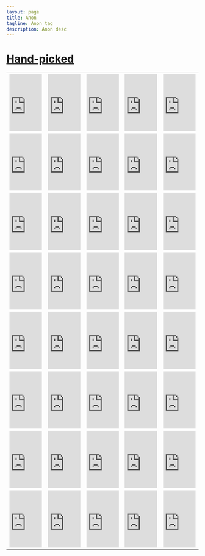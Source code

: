 ```yaml
---
layout: page
title: Anon 
tagline: Anon tag
description: Anon desc 
---
```



# [Hand-picked](#hand-picked)


<table width="100%" border="0" cellspacing="0" cellpadding="0">
<tr>
  <td>
    <iframe src="https://streamable.com/e/omzhw5?autoplay=1&nocontrols=1" frameborder="0" width="100%" height="100%" allowfullscreen allow="autoplay"></iframe>
  </td>
  <td>
    <iframe src="https://streamable.com/e/53qb6z?autoplay=1&nocontrols=1" frameborder="0" width="100%" height="100%" allowfullscreen allow="autoplay"></iframe>
  </td>
  <td>
    <iframe src="https://streamable.com/e/xh7qud?autoplay=1&nocontrols=1" frameborder="0" width="100%" height="100%" allowfullscreen allow="autoplay"></iframe>
  </td>
  <td>
    <iframe src="https://streamable.com/e/z2ti52?autoplay=1&nocontrols=1" frameborder="0" width="100%" height="100%" allowfullscreen allow="autoplay"></iframe>
  </td>
  <td>
    <iframe src="https://streamable.com/e/mg8tdv?autoplay=1&nocontrols=1" frameborder="0" width="100%" height="100%" allowfullscreen allow="autoplay"></iframe>
  </td>
</tr>
<tr>
  <td>
    <iframe src="https://streamable.com/e/6ygeys?autoplay=1&nocontrols=1" frameborder="0" width="100%" height="100%" allowfullscreen allow="autoplay"></iframe>
  </td>
  <td>
    <iframe src="https://streamable.com/e/c5vw9x?autoplay=1&nocontrols=1" frameborder="0" width="100%" height="100%" allowfullscreen allow="autoplay"></iframe>
  </td>
  <td>
    <iframe src="https://streamable.com/e/ridej7?autoplay=1&nocontrols=1" frameborder="0" width="100%" height="100%" allowfullscreen allow="autoplay"></iframe>
  </td>
  <td>
    <iframe src="https://streamable.com/e/3ct6ka?autoplay=1&nocontrols=1" frameborder="0" width="100%" height="100%" allowfullscreen allow="autoplay"></iframe>
  </td>
  <td>
    <iframe src="https://streamable.com/e/4mx0cl?autoplay=1&nocontrols=1" frameborder="0" width="100%" height="100%" allowfullscreen allow="autoplay"></iframe>
  </td>
</tr>
<tr>
  <td>
    <iframe src="https://streamable.com/e/kx5te0?autoplay=1&nocontrols=1" frameborder="0" width="100%" height="100%" allowfullscreen allow="autoplay"></iframe>
  </td>
  <td>
    <iframe src="https://streamable.com/e/xwg0io?autoplay=1&nocontrols=1" frameborder="0" width="100%" height="100%" allowfullscreen allow="autoplay"></iframe>
  </td>
  <td>
    <iframe src="https://streamable.com/e/v6nddi?autoplay=1&nocontrols=1" frameborder="0" width="100%" height="100%" allowfullscreen allow="autoplay"></iframe>
  </td>
  <td>
    <iframe src="https://streamable.com/e/6fsftw?autoplay=1&nocontrols=1" frameborder="0" width="100%" height="100%" allowfullscreen allow="autoplay"></iframe>
  </td>
  <td>
    <iframe src="https://streamable.com/e/aeebtr?autoplay=1&nocontrols=1" frameborder="0" width="100%" height="100%" allowfullscreen allow="autoplay"></iframe>
  </td>
</tr>
<tr>
  <td>
    <iframe src="https://streamable.com/e/9fks3b?autoplay=1&nocontrols=1" frameborder="0" width="100%" height="100%" allowfullscreen allow="autoplay"></iframe>
  </td>
  <td>
    <iframe src="https://streamable.com/e/c1qo8y?autoplay=1&nocontrols=1" frameborder="0" width="100%" height="100%" allowfullscreen allow="autoplay"></iframe>
  </td>
  <td>
    <iframe src="https://streamable.com/e/1l3x9m?autoplay=1&nocontrols=1" frameborder="0" width="100%" height="100%" allowfullscreen allow="autoplay"></iframe>
  </td>
  <td>
    <iframe src="https://streamable.com/e/7s46o3?autoplay=1&nocontrols=1" frameborder="0" width="100%" height="100%" allowfullscreen allow="autoplay"></iframe>
  </td>
  <td>
    <iframe src="https://streamable.com/e/per25q?autoplay=1&nocontrols=1" frameborder="0" width="100%" height="100%" allowfullscreen allow="autoplay"></iframe>
  </td>
</tr>
<tr>
  <td>
    <iframe src="https://streamable.com/e/y1l2sp?autoplay=1&nocontrols=1" frameborder="0" width="100%" height="100%" allowfullscreen allow="autoplay"></iframe>
  </td>
  <td>
    <iframe src="https://streamable.com/e/jho369?autoplay=1&nocontrols=1" frameborder="0" width="100%" height="100%" allowfullscreen allow="autoplay"></iframe>
  </td>
  <td>
    <iframe src="https://streamable.com/e/7hazkd?autoplay=1&nocontrols=1" frameborder="0" width="100%" height="100%" allowfullscreen allow="autoplay"></iframe>
  </td>
  <td>
    <iframe src="https://streamable.com/e/1urbzh?autoplay=1&nocontrols=1" frameborder="0" width="100%" height="100%" allowfullscreen allow="autoplay"></iframe>
  </td>
  <td>
    <iframe src="https://streamable.com/e/cpju7c?autoplay=1&nocontrols=1" frameborder="0" width="100%" height="100%" allowfullscreen allow="autoplay"></iframe>
  </td>
</tr>
<tr>
  <td>
    <iframe src="https://streamable.com/e/3rl1fu?autoplay=1&nocontrols=1" frameborder="0" width="100%" height="100%" allowfullscreen allow="autoplay"></iframe>
  </td>
  <td>
    <iframe src="https://streamable.com/e/b23prx?autoplay=1&nocontrols=1" frameborder="0" width="100%" height="100%" allowfullscreen allow="autoplay"></iframe>
  </td>
  <td>
    <iframe src="https://streamable.com/e/wbr5cd?autoplay=1&nocontrols=1" frameborder="0" width="100%" height="100%" allowfullscreen allow="autoplay"></iframe>
  </td>
  <td>
    <iframe src="https://streamable.com/e/i0iopb?autoplay=1&nocontrols=1" frameborder="0" width="100%" height="100%" allowfullscreen allow="autoplay"></iframe>
  </td>
  <td>
    <iframe src="https://streamable.com/e/v5x3z8?autoplay=1&nocontrols=1" frameborder="0" width="100%" height="100%" allowfullscreen allow="autoplay"></iframe>
  </td>
</tr>
<tr>
  <td>
    <iframe src="https://streamable.com/e/197exe?autoplay=1&nocontrols=1" frameborder="0" width="100%" height="100%" allowfullscreen allow="autoplay"></iframe>
  </td>
  <td>
    <iframe src="https://streamable.com/e/n2zv5p?autoplay=1&nocontrols=1" frameborder="0" width="100%" height="100%" allowfullscreen allow="autoplay"></iframe>
  </td>
  <td>
    <iframe src="https://streamable.com/e/lngzfv?autoplay=1&nocontrols=1" frameborder="0" width="100%" height="100%" allowfullscreen allow="autoplay"></iframe>
  </td>
  <td>
    <iframe src="https://streamable.com/e/vhh475?autoplay=1&nocontrols=1" frameborder="0" width="100%" height="100%" allowfullscreen allow="autoplay"></iframe>
  </td>
  <td>
    <iframe src="https://streamable.com/e/tcwi8f?autoplay=1&nocontrols=1" frameborder="0" width="100%" height="100%" allowfullscreen allow="autoplay"></iframe>
  </td>
</tr>
<tr>
  <td>
    <iframe src="https://streamable.com/e/07ilep?autoplay=1&nocontrols=1" frameborder="0" width="100%" height="100%" allowfullscreen allow="autoplay"></iframe>
  </td>
  <td>
    <iframe src="https://streamable.com/e/b884lh?autoplay=1&nocontrols=1" frameborder="0" width="100%" height="100%" allowfullscreen allow="autoplay"></iframe>
  </td>
  <td>
    <iframe src="https://streamable.com/e/wji4yo?autoplay=1&nocontrols=1" frameborder="0" width="100%" height="100%" allowfullscreen allow="autoplay"></iframe>
  </td>
  <td>
    <iframe src="https://streamable.com/e/rkkz4p?autoplay=1&nocontrols=1" frameborder="0" width="100%" height="100%" allowfullscreen allow="autoplay"></iframe>
  </td>
  <td>
    <iframe src="https://streamable.com/e/w4lwtx?autoplay=1&nocontrols=1" frameborder="0" width="100%" height="100%" allowfullscreen allow="autoplay"></iframe>
  </td>
</tr>
</table>

